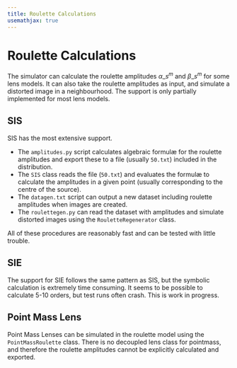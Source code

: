```yaml
---
title: Roulette Calculations
usemathjax: true
---
```


# Roulette Calculations

The simulator can calculate the roulette amplitudes $\alpha\_s^m$ and
$\beta\_s^m$ for some lens models.  It can also take the roulette amplitudes
as input, and simulate a distorted image in a neighbourhood.
The support is only partially implemented for most lens models.


## SIS

SIS has the most extensive support.  

+ The `amplitudes.py` script calculates algebraic formulæ for the roulette
  amplitudes and export these to a file (usually `50.txt`) included in the distribution.
+ The `SIS` class reads the file (`50.txt`) and evaluates the formulæ to calculate the
  amplitudes in a given point (usually corresponding to the centre of the source).
+ The `datagen.txt` script can output a new dataset including roulette amplitudes
  when images are created.
+ The `roulettegen.py` can read the dataset with amplitudes and simulate distorted images
  using the `RouletteRegenerator` class.

All of these procedures are reasonably fast and can be tested with little trouble.

## SIE

The support for SIE follows the same pattern as SIS, but the symbolic calculation is
extremely time consuming.  It seems to be possible to calculate 5-10 orders, but test
runs often crash.  This is work in progress.

## Point Mass Lens

Point Mass Lenses can be simulated in the roulette model using the 
`PointMassRoulette` class.
There is no decoupled lens class for pointmass, and therefore
the roulette amplitudes cannot be explicitly calculated and exported.



